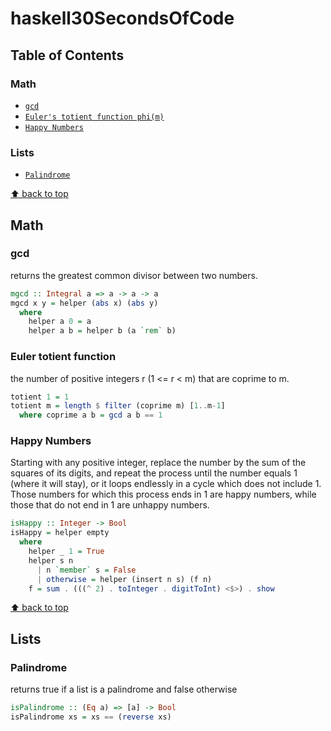 # haskell30SecondsOfCode


## Table of Contents

### Math
* [`gcd`](#gcd)
* [`Euler's totient function phi(m)`](#euler-totient-function)
* [`Happy Numbers`](#happy-numbers)

### Lists
* [`Palindrome`](#palindrome)


[⬆ back to top](#table-of-contents)
## Math 

### gcd
returns the greatest common divisor between two numbers.
```haskell
mgcd :: Integral a => a -> a -> a
mgcd x y = helper (abs x) (abs y)
  where
    helper a 0 = a
    helper a b = helper b (a `rem` b)
```

### Euler totient function
the number of positive integers r (1 <= r < m) that are coprime to m.
```haskell
totient 1 = 1
totient m = length $ filter (coprime m) [1..m-1]
  where coprime a b = gcd a b == 1
```

### Happy Numbers 
Starting with any positive integer, replace the number by the sum of the squares of its digits, and repeat the process
until the number equals 1 (where it will stay), or it loops endlessly in a cycle which does not include 1.
Those numbers for which this process ends in 1 are happy numbers, while those that do not end in 1 are unhappy numbers. 
```haskell
isHappy :: Integer -> Bool
isHappy = helper empty
  where
    helper _ 1 = True
    helper s n
      | n `member` s = False
      | otherwise = helper (insert n s) (f n)
    f = sum . (((^ 2) . toInteger . digitToInt) <$>) . show
```


[⬆ back to top](#table-of-contents)
## Lists

### Palindrome
returns true if a list is a palindrome and false otherwise

```haskell
isPalindrome :: (Eq a) => [a] -> Bool
isPalindrome xs = xs == (reverse xs)
```
 
